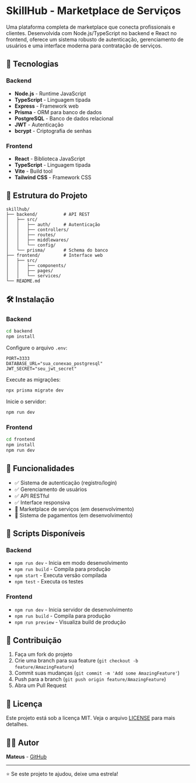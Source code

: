 # SkillHub - Marketplace de Serviços

Uma plataforma completa de marketplace que conecta profissionais e clientes. Desenvolvida com Node.js/TypeScript no backend e React no frontend, oferece um sistema robusto de autenticação, gerenciamento de usuários e uma interface moderna para contratação de serviços.

## 🚀 Tecnologias

### Backend
- **Node.js** - Runtime JavaScript
- **TypeScript** - Linguagem tipada
- **Express** - Framework web
- **Prisma** - ORM para banco de dados
- **PostgreSQL** - Banco de dados relacional
- **JWT** - Autenticação
- **bcrypt** - Criptografia de senhas

### Frontend
- **React** - Biblioteca JavaScript
- **TypeScript** - Linguagem tipada
- **Vite** - Build tool
- **Tailwind CSS** - Framework CSS

## 📁 Estrutura do Projeto

```
skillhub/
├── backend/          # API REST
│   ├── src/
│   │   ├── auth/     # Autenticação
│   │   ├── controllers/
│   │   ├── routes/
│   │   ├── middlewares/
│   │   └── config/
│   └── prisma/       # Schema do banco
├── frontend/         # Interface web
│   ├── src/
│   │   ├── components/
│   │   ├── pages/
│   │   └── services/
└── README.md
```

## 🛠️ Instalação

### Backend

```bash
cd backend
npm install
```

Configure o arquivo `.env`:
```env
PORT=3333
DATABASE_URL="sua_conexao_postgresql"
JWT_SECRET="seu_jwt_secret"
```

Execute as migrações:
```bash
npx prisma migrate dev
```

Inicie o servidor:
```bash
npm run dev
```

### Frontend

```bash
cd frontend
npm install
npm run dev
```

## 🔐 Funcionalidades

- ✅ Sistema de autenticação (registro/login)
- ✅ Gerenciamento de usuários
- ✅ API RESTful
- ✅ Interface responsiva
- 🔄 Marketplace de serviços (em desenvolvimento)
- 🔄 Sistema de pagamentos (em desenvolvimento)

## 📝 Scripts Disponíveis

### Backend
- `npm run dev` - Inicia em modo desenvolvimento
- `npm run build` - Compila para produção
- `npm start` - Executa versão compilada
- `npm test` - Executa os testes

### Frontend
- `npm run dev` - Inicia servidor de desenvolvimento
- `npm run build` - Compila para produção
- `npm run preview` - Visualiza build de produção

## 🤝 Contribuição

1. Faça um fork do projeto
2. Crie uma branch para sua feature (`git checkout -b feature/AmazingFeature`)
3. Commit suas mudanças (`git commit -m 'Add some AmazingFeature'`)
4. Push para a branch (`git push origin feature/AmazingFeature`)
5. Abra um Pull Request

## 📄 Licença

Este projeto está sob a licença MIT. Veja o arquivo [LICENSE](LICENSE) para mais detalhes.

## 👨‍💻 Autor

**Mateus** - [GitHub](https://github.com/seu-usuario)

---

⭐ Se este projeto te ajudou, deixe uma estrela! 